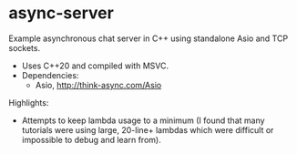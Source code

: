 # async-server
Example asynchronous chat server in C++ using standalone Asio and TCP sockets.
- Uses C++20 and compiled with MSVC.
- Dependencies: 
    - Asio, http://think-async.com/Asio

Highlights:
- Attempts to keep lambda usage to a minimum (I found that many tutorials were using large, 20-line+ lambdas which were difficult or impossible to debug and learn from).

